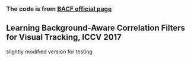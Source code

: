 ### The code is from [BACF official page](http://www.hamedkiani.com/bacf.html)

## Learning Background-Aware Correlation Filters for Visual Tracking, ICCV 2017

slightly modified version for testing

